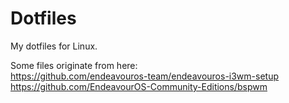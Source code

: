 # Dotfiles
My dotfiles for Linux.

Some files originate from here:  
https://github.com/endeavouros-team/endeavouros-i3wm-setup  
https://github.com/EndeavourOS-Community-Editions/bspwm
